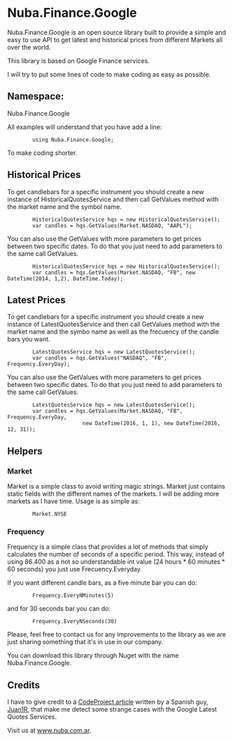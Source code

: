 # Nuba.Finance.Google

Nuba.Finance.Google is an open source library built to provide a simple and easy to use API to get latest and historical prices from different Markets all over the world.

This library is based on Google Finance services.

I will try to put some lines of code to make coding as easy as possible.

## Namespace: 
Nuba.Finance.Google

All examples will understand that you have add a line:

            using Nuba.Finance.Google;

To make coding shorter.

## Historical Prices
To get candlebars for a specific instrument you should create a new instance of HistoricalQuotesService and then call GetValues method with the market name and the symbol name.

            HistoricalQuotesService hqs = new HistoricalQuotesService();
            var candles = hqs.GetValues(Market.NASDAQ, "AAPL");

You can also use the GetValues with more parameters to get prices between two specific dates. To do that you just need to add parameters to the same call GetValues.

            HistoricalQuotesService hqs = new HistoricalQuotesService();
            var candles = hqs.GetValues(Market.NASDAQ, "FB", new DateTime(2014, 1,2), DateTime.Today);


## Latest Prices
To get candlebars for a specific instrument you should create a new instance of LatestQuotesService and then call GetValues method with the market name and the symbo name as well as the frecuency of the candle bars you want.

            LatestQuotesService hqs = new LatestQuotesService();
            var candles = hqs.GetValues("NASDAQ", "FB", Frequency.EveryDay);

You can also use the GetValues with more parameters to get prices between two specific dates. To do that you just need to add parameters to the same call GetValues.

            LatestQuotesService hqs = new LatestQuotesService();
            var candles = hqs.GetValues(Market.NASDAQ, "FB", Frequency.EveryDay,
            				new DateTime(2016, 1, 1), new DateTime(2016, 12, 31));


## Helpers

### Market
Market is a simple class to avoid writing magic strings. Market just contains static fields with the different names of the markets. I will be adding more markets as I have time.
Usage is as simple as:

			Market.NYSE

### Frequency
Frequency is a simple class that provides a lot of methods that simply calculates the number of seconds of a specific period. This way, instead of using 86.400 as a not so understandable int value (24 hours * 60 minutes * 60 seconds) you just use Frecuency.Everyday.

If you want different candle bars, as a five minute bar you can do:

			Frequency.EveryNMinutes(5)

and for 30 seconds bar you can do:

			Frequency.EveryNSeconds(30)

Please, feel free to contact us for any improvements to the library as we are just sharing something that it's in use in our company. 

You can download this library through Nuget with the name Nuba.Finance.Google.

## Credits
I have to give credit to a [CodeProject article](https://www.codeproject.com/Articles/221952/Simple-Csharp-DLL-to-download-data-from-Google-Fin) written by a Spanish guy, [Juan1R](https://www.codeproject.com/Members/Juan1R), that make me detect some strange cases with the Google Latest Quotes Services. 

Visit us at www.nuba.com.ar.


